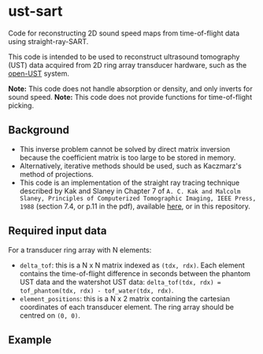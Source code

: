 # ust-sart
Code for reconstructing 2D sound speed maps from time-of-flight data using straight-ray-SART.

This code is intended to be used to reconstruct ultrasound tomography (UST) data acquired from 2D ring array transducer hardware, such as the [open-UST](https://github.com/morganjroberts/open-UST) system.

**Note:** This code does not handle absorption or density, and only inverts for sound speed.
**Note:** This code does not provide functions for time-of-flight picking.

## Background

- This inverse problem cannot be solved by direct matrix inversion because the coefficient matrix is too large to be stored in memory.
- Alternatively, iterative methods should be used, such as Kaczmarz's method of projections.
- This code is an implementation of the straight ray tracing technique described by Kak and Slaney in Chapter 7 of `A. C. Kak and Malcolm Slaney, Principles of Computerized Tomographic Imaging, IEEE Press, 1988` (section 7.4, or p.11 in the pdf), available [here](https://www.slaney.org/pct/pct-toc.html), or in this repository.

## Required input data
For a transducer ring array with N elements:

- `delta_tof`: this is a N x N matrix indexed as `(tdx, rdx)`. Each element contains the time-of-flight difference in seconds between the phantom UST data and the watershot UST data: `delta_tof(tdx, rdx) = tof_phantom(tdx, rdx) - tof_water(tdx, rdx)`.
- `element_positions`: this is a N x 2 matrix containing the cartesian coordinates of each transducer element. The ring array should be centred on `(0, 0)`.

## Example
